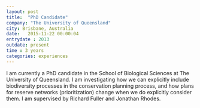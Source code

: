 ```yaml
---
layout: post
title:  "PhD Candidate"
company: "The University of Queensland"
city: Brisbane, Australia
date:   2015-11-22 00:00:04
entrydate : 2013
outdate: present
time : 3 years
categories: experiences
---
```


I am currently a PhD candidate in the School of Biological Sciences at The University of Queensland. I am investigating how we can explicitly include biodiversity processes in the conservation planning process, and how plans for reserve networks (prioritization) change when we do explicitly consider them. I am supervised by Richard Fuller and Jonathan Rhodes.
